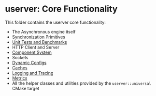 # userver: Core Functionality

This folder contains the userver core functionality:

* The Asynchronous engine itself
* [Synchronization Primitives](https://userver.tech/d6/d6c/md_en_2userver_2synchronization.html)
* [Unit Tests and Benchmarks](https://userver.tech/d4/d70/md_en_2userver_2testing.html)
* HTTP Client and Server
* [Component System](https://userver.tech/dc/dcc/md_en_2userver_2component__system.html)
* Sockets
* [Dynamic Configs](https://userver.tech/d5/d46/md_en_2userver_2dynamic__config.html)
* [Caches](https://userver.tech/d5/d2d/md_en_2userver_2caches.html)
* [Logging and Tracing](https://userver.tech/df/d0c/md_en_2userver_2logging.html)
* [Metrics](https://userver.tech/d9/dac/md_en_2userver_2service__monitor.html)
* All the helper classes and utilities provided by the `userver::universal` CMake target
